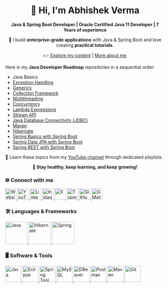<h1 align="center">👋 Hi, I'm Abhishek Verma</h1>

<p align="center">
    <b>Java & Spring Boot Developer | Oracle Certified Java 11 Developer | 7 Years of experience</b>
</p>

<p align="center">
🚀 I build <b>enterprise-grade applications</b> with Java & Spring Boot and love creating <b>practical tutorials</b>.
</p>

<p align="center">
👉 <a href="https://abhishekvermaa10.github.io" target="_blank">Explore my content</a> | <a href="https://abhishekvermaa10.github.io/about" target="_blank">More about me</a>
</p>

<p align="left">
    Here is my <b>Java Developer Roadmap</b> repositories in a sequential order:
<ul>
    <li>Java Basics</li>
    <li><a href="https://github.com/abhishekvermaa10/Exception-Handling"
        target="_blank">Exception Handling</a></li>
    <li><a href="https://github.com/abhishekvermaa10/Generics"
        target="_blank">Generics</a></li>
    <li><a href="https://github.com/abhishekvermaa10/Collection-Framework"
        target="_blank">Collection Framework</a></li>
    <li><a href="https://github.com/abhishekvermaa10/Multithreading"
        target="_blank">Multithreading</a></li>
    <li><a href="https://github.com/abhishekvermaa10/Concurrency"
        target="_blank">Concurrency</a></li>
    <li><a href="https://github.com/abhishekvermaa10/Lambdas"
        target="_blank">Lambda Expressions</a></li>
    <li><a href="https://github.com/abhishekvermaa10/Streams"
        target="_blank">Stream API</a></li>
    <li><a href="https://github.com/abhishekvermaa10/JDBC"
        target="_blank">Java Database Connectivity (JDBC)</a></li>
    <li><a href="https://github.com/abhishekvermaa10/Maven"
        target="_blank">Maven</a></li>
    <li><a href="https://github.com/abhishekvermaa10/Hibernate"
        target="_blank">Hibernate</a></li>
    <li><a href="https://github.com/abhishekvermaa10/Spring-Basics-with-Spring-Boot"
        target="_blank">Spring Basics with Spring Boot</a></li>
    <li><a href="https://github.com/abhishekvermaa10/Spring-Data"
        target="_blank">Spring Data JPA with Spring Boot</a></li>
    <li><a href="https://github.com/abhishekvermaa10/Spring-REST"
        target="_blank">Spring REST with Spring Boot</a></li>
</ul>
</p>

<p align="left">
🎥 Learn these topics from my <a href="https://www.youtube.com/@abhishekvermaa10" target="_blank">YouTube channel</a> through dedicated playlists.
</p>

<p align="center"><b>🚀 Stay healthy, keep learning, and keep growing!</b></p>

<h3 align="left">🌐 Connect with me</h3>
<div align="left">
    <a href="https://abhishekvermaa10.github.io" target="_blank">
  <img src="https://img.shields.io/static/v1?message=My Website&logo=internet-explorer&label=&color=6A5ACD&logoColor=white&labelColor=&style=for-the-badge" height="35" alt="Website" />
    </a>
    <a href="https://www.youtube.com/@abhishekvermaa10" target="_blank">
  <img src="https://img.shields.io/static/v1?message=YouTube&logo=youtube&label=&color=FF0000&logoColor=white&labelColor=&style=for-the-badge" height="35" alt="YouTube" />
    </a>
    <a href="https://linkedin.com/in/abhishekvermaa10" target="_blank">
  <img src="https://img.shields.io/static/v1?message=LinkedIn&logo=linkedin&label=&color=0A66C2&logoColor=white&labelColor=&style=for-the-badge" height="35" alt="LinkedIn" />
    </a>
    <a href="https://instagram.com/abhishekvermaa10" target="_blank">
  <img src="https://img.shields.io/static/v1?message=Instagram&logo=instagram&label=&color=E1306C&logoColor=white&labelColor=&style=for-the-badge" height="35" alt="Instagram />
    </a>
    <a href="https://x.com/ytabhishekverma" target="_blank">
  <img src="https://img.shields.io/static/v1?message=X&logo=x&label=&color=000000&logoColor=white&labelColor=&style=for-the-badge" height="35" alt="X" />
    </a>
  <a href="https://topmate.io/abhishekvermaa10" target="_blank">
  <img src="https://img.shields.io/static/v1?message=Topmate&logo=topmate&label=&color=FF6347&logoColor=white&labelColor=&style=for-the-badge" height="35" alt="Topmate" />
  </a>
    <a href="https://github.com/abhishekvermaa10" target="_blank">
  <img src="https://img.shields.io/static/v1?message=GitHub&logo=github&label=&color=181717&logoColor=white&labelColor=&style=for-the-badge" height="35" alt="GitHub" />
    </a>
    <a href="mailto:scaleupindiayt@gmail.com">
  <img src="https://img.shields.io/static/v1?message=Gmail&logo=gmail&label=&color=EA4335&logoColor=white&labelColor=&style=for-the-badge" height="35" alt="GMail" />
    </a>
</div>

<h3 align="left">🛠️ Languages & Frameworks</h3>
<div align="left">
<a href="https://www.java.com" target="_blank">
<img src="https://cdn.jsdelivr.net/gh/devicons/devicon@latest/icons/java/java-original-wordmark.svg" height="70" alt="Java" />
</a>
<a href="https://hibernate.org" target="_blank">
<img src="https://cdn.jsdelivr.net/gh/devicons/devicon@latest/icons/hibernate/hibernate-original-wordmark.svg" height="70" alt="Hibernate"  />
</a>
<a href="https://spring.io" target="_blank">
<img src="https://cdn.jsdelivr.net/gh/devicons/devicon@latest/icons/spring/spring-original-wordmark.svg"  height="70" alt="Spring"  />
</a>           
</div>

<h3 align="left">🖥️ Software & Tools</h3>
<div align="left">
<a href="https://www.oracle.com/in/java/technologies/downloads" target="_blank">
<img src="https://cdn.jsdelivr.net/gh/devicons/devicon@latest/icons/java/java-original.svg" height="50" alt="Java" />
</a>
<a href="https://www.eclipse.org/downloads" target="_blank">
<img src="https://cdn.jsdelivr.net/gh/devicons/devicon@latest/icons/eclipse/eclipse-original.svg" height="50" alt="Eclipse" />
</a>
<a href="https://spring.io/tools" target="_blank">
<img src="https://cdn.jsdelivr.net/gh/devicons/devicon@latest/icons/spring/spring-original.svg" height="50" alt="Spring Tool Suite" />
</a>
<a href="https://dev.mysql.com/downloads" target="_blank">
<img src="https://cdn.jsdelivr.net/gh/devicons/devicon@latest/icons/mysql/mysql-original.svg" height="50" alt="MySQL" />
</a>
<a href="https://dbeaver.io/download" target="_blank">
<img src="https://cdn.jsdelivr.net/gh/devicons/devicon@latest/icons/dbeaver/dbeaver-original.svg" height="50" alt="DBeaver" />
</a>
<a href="https://www.postman.com/downloads" target="_blank">
<img src="https://cdn.jsdelivr.net/gh/devicons/devicon@latest/icons/postman/postman-original.svg" height="50" alt="Postman" />
</a>
<a href="https://maven.apache.org" target="_blank">
<img src="https://cdn.jsdelivr.net/gh/devicons/devicon@latest/icons/maven/maven-original.svg" height="50" alt="Maven" />
</a> 
<a href="https://git-scm.com/downloads" target="_blank">
<img src="https://cdn.jsdelivr.net/gh/devicons/devicon@latest/icons/git/git-original.svg" height="50" alt="Git" /> 
</a>   
</div>
